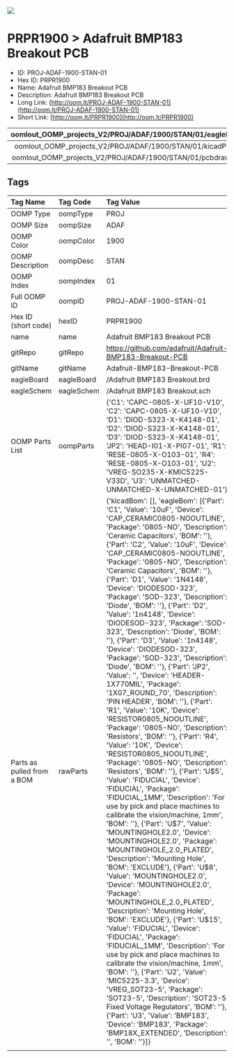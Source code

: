 


  
![][im]
# PRPR1900 > Adafruit BMP183 Breakout PCB

- ID: PROJ-ADAF-1900-STAN-01
- Hex ID: PRPR1900
- Name: Adafruit BMP183 Breakout PCB
- Description: Adafruit BMP183 Breakout PCB
- Long Link: [http://oom.lt/PROJ-ADAF-1900-STAN-01](http://oom.lt/PROJ-ADAF-1900-STAN-01)
- Short Link: [http://oom.lt/PRPR1900](http://oom.lt/PRPR1900)
  

|oomlout_OOMP_projects_V2/PROJ/ADAF/1900/STAN/01/eagleImage.png|oomlout_OOMP_projects_V2/PROJ/ADAF/1900/STAN/01/eagleSchemImage.png|oomlout_OOMP_projects_V2/PROJ/ADAF/1900/STAN/01/kicadPcb3dFront.png|oomlout_OOMP_projects_V2/PROJ/ADAF/1900/STAN/01/kicadPcb3dBack.png|
| :---: | :---: | :---: | :---: |
|oomlout_OOMP_projects_V2/PROJ/ADAF/1900/STAN/01/kicadPcb3d.png|oomlout_OOMP_projects_V2/PROJ/ADAF/1900/STAN/01/bomBack.png|oomlout_OOMP_projects_V2/PROJ/ADAF/1900/STAN/01/bomFront.png|oomlout_OOMP_projects_V2/PROJ/ADAF/1900/STAN/01/pcbdraw.svg|
|oomlout_OOMP_projects_V2/PROJ/ADAF/1900/STAN/01/pcbdrawBack.svg||||

## Tags
  

|Tag Name|Tag Code|Tag Value|
| :--- | :--- | :--- |
|OOMP Type|oompType|PROJ|
|OOMP Size|oompSize|ADAF|
|OOMP Color|oompColor|1900|
|OOMP Description|oompDesc|STAN|
|OOMP Index|oompIndex|01|
|Full OOMP ID|oompID|PROJ-ADAF-1900-STAN-01|
|Hex ID (short code)|hexID|PRPR1900|
|name|name|Adafruit BMP183 Breakout PCB|
|gitRepo|gitRepo|https://github.com/adafruit/Adafruit-BMP183-Breakout-PCB|
|gitName|gitName|Adafruit-BMP183-Breakout-PCB|
|eagleBoard|eagleBoard|/Adafruit BMP183 Breakout.brd|
|eagleSchem|eagleSchem|/Adafruit BMP183 Breakout.sch|
|OOMP Parts List|oompParts|{'C1': 'CAPC-0805-X-UF10-V10', 'C2': 'CAPC-0805-X-UF10-V10', 'D1': 'DIOD-S323-X-K4148-01', 'D2': 'DIOD-S323-X-K4148-01', 'D3': 'DIOD-S323-X-K4148-01', 'JP2': 'HEAD-I01-X-PI07-01', 'R1': 'RESE-0805-X-O103-01', 'R4': 'RESE-0805-X-O103-01', 'U2': 'VREG-SO235-X-KMIC5225-V33D', 'U3': 'UNMATCHED-UNMATCHED-X-UNMATCHED-01'}|
|Parts as pulled from a BOM|rawParts|{'kicadBom': [], 'eagleBom': [{'Part': 'C1', 'Value': '10uF', 'Device': 'CAP_CERAMIC0805-NOOUTLINE', 'Package': '0805-NO', 'Description': 'Ceramic Capacitors', 'BOM': ''}, {'Part': 'C2', 'Value': '10uF', 'Device': 'CAP_CERAMIC0805-NOOUTLINE', 'Package': '0805-NO', 'Description': 'Ceramic Capacitors', 'BOM': ''}, {'Part': 'D1', 'Value': '1N4148', 'Device': 'DIODESOD-323', 'Package': 'SOD-323', 'Description': 'Diode', 'BOM': ''}, {'Part': 'D2', 'Value': '1n4148', 'Device': 'DIODESOD-323', 'Package': 'SOD-323', 'Description': 'Diode', 'BOM': ''}, {'Part': 'D3', 'Value': '1n4148', 'Device': 'DIODESOD-323', 'Package': 'SOD-323', 'Description': 'Diode', 'BOM': ''}, {'Part': 'JP2', 'Value': '', 'Device': 'HEADER-1X770MIL', 'Package': '1X07_ROUND_70', 'Description': 'PIN HEADER', 'BOM': ''}, {'Part': 'R1', 'Value': '10K', 'Device': 'RESISTOR0805_NOOUTLINE', 'Package': '0805-NO', 'Description': 'Resistors', 'BOM': ''}, {'Part': 'R4', 'Value': '10K', 'Device': 'RESISTOR0805_NOOUTLINE', 'Package': '0805-NO', 'Description': 'Resistors', 'BOM': ''}, {'Part': 'U$5', 'Value': 'FIDUCIAL', 'Device': 'FIDUCIAL', 'Package': 'FIDUCIAL_1MM', 'Description': 'For use by pick and place machines to calibrate the vision/machine, 1mm', 'BOM': ''}, {'Part': 'U$7', 'Value': 'MOUNTINGHOLE2.0', 'Device': 'MOUNTINGHOLE2.0', 'Package': 'MOUNTINGHOLE_2.0_PLATED', 'Description': 'Mounting Hole', 'BOM': 'EXCLUDE'}, {'Part': 'U$8', 'Value': 'MOUNTINGHOLE2.0', 'Device': 'MOUNTINGHOLE2.0', 'Package': 'MOUNTINGHOLE_2.0_PLATED', 'Description': 'Mounting Hole', 'BOM': 'EXCLUDE'}, {'Part': 'U$15', 'Value': 'FIDUCIAL', 'Device': 'FIDUCIAL', 'Package': 'FIDUCIAL_1MM', 'Description': 'For use by pick and place machines to calibrate the vision/machine, 1mm', 'BOM': ''}, {'Part': 'U2', 'Value': 'MIC5225-3.3', 'Device': 'VREG_SOT23-5', 'Package': 'SOT23-5', 'Description': 'SOT23-5 Fixed Voltage Regulators', 'BOM': ''}, {'Part': 'U3', 'Value': 'BMP183', 'Device': 'BMP183', 'Package': 'BMP18X_EXTENDED', 'Description': '', 'BOM': ''}]}|
||||



[im]: PROJ/ADAF/1900/STAN/01/kicadPcb3d_450.png

